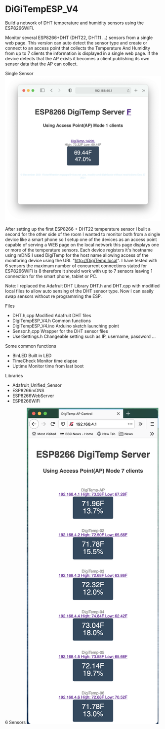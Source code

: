 # DiGiTempESP_V4
Build a network of DHT temperature and humidity sensors using the ESP8266WiFi.
 
Monitor several ESP8266+DHT (DHT22, DHT11 ...) sensors from a single web page.
This version can auto detect the sensor type and create or connect to an access point that collects the Temperature And Humidity from up to 7 clients the information is displayed in a single web page. If the device detects that the AP exists it becomes a client publishing its own sensor data that the AP can collect.

 Single Sensor 
![Root Page](./DiGiTempESP_1.png)

After setting up the first ESP8266 + DHT22 temperature sensor I built a second for the other side of the room I wanted to monitor both from a single device like a smart phone so I setup one of the devices as an access point capable of serving a WEB page on the local network this page displays one or more of the temperature sensors. Each device registers it's hostname using mDNS I used DigiTemp for the host name allowing access of the monitoring device using the URL "http://DigiTemp.local".  I have tested with 6 sensors the maximum number of concurrent connections stated for ESP8266WiFi is 8 therefore it should work with up to 7 sensors leaving 1 connection for the smart phone, tablet or PC.    
 
Note: I replaced the Adafruit DHT Library DHT.h and DHT.cpp with modified local files to allow auto sensing of the DHT sensor type. Now I can easily swap sensors without re programming the ESP.

Files
 - DHT.h,cpp		Modified Adafruit DHT files
 - DigiTempESP_V4.h	Common functions 
 - DigiTempESP_V4.ino	Arduino sketch launching point
 - Sensor.h,cpp		Wrapper for the DHT sensor files
 - UserSettings.h	Changeable setting such as IP, username, password ... 

Some common functions
 - BinLED		Built in LED
 - TimeCheck		Monitor time elapse
 - Uptime		Monitor time from last boot

Libraries
 - Adafruit_Unified_Sensor
 - ESP8266mDNS
 - ESP8266WebServer
 - ESP8266WiFi

 6 Sensors
 ![Root_Page](./DiGiTempESP_6.png)
 
